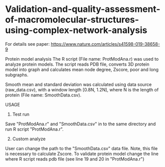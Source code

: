 # Validation-and-quality-assessment-of-macromolecular-structures-using-complex-network-analysis

For details see paper:
https://www.nature.com/articles/s41598-019-38658-9

Protein model analysis 
The R script (File name: ProtModAna.r) was used to analyze protein models. The script reads PDB file, converts 3D protein model into graph and calculates mean node degree, Zscore, poor and long subgraphs.

Smooth mean and standard deviation was calculated using data source (raw_data.csv), with a window length [0.8N, 1.2N], where N is the length of protein (File name: SmoothData.csv).  

USAGE
1) Test run

Save "ProtModAna.r" and "SmoothData.csv" in to the same directory and run R script "ProtModAna.r".

2) Custom analyze

User can change the path to the "SmoothData.csv" data file. Note, this file is necessary to calculate Zscore.
To validate protein model change the line where R script reads pdb file (see line 19 and 20 in "ProtModAna.r")

